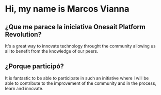 # Hi, my name is Marcos Vianna

## ¿Que me parace la iniciativa Onesait Platform Revolution?

It's a great way to innovate technology throught the community allowing us all to benefit from the knowledge of our peers.


## ¿Porque participó?

It is fantastic to be able to participate in such an initiative where I will be able to contribute to the improvement of the community and in the process, learn and innovate.
